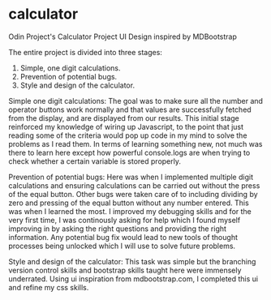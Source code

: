 # calculator
Odin Project's Calculator Project
UI Design inspired by MDBootstrap

The entire project is divided into three stages:
1. Simple, one digit calculations.
2. Prevention of potential bugs.
3. Style and design of the calculator.

Simple one digit calculations:
    The goal was to make sure all the number and operator buttons work normally and that values are
    successfully fetched from the display, and are displayed from our results.
    This initial stage reinforced my knowledge of wiring up Javascript, to the point that just reading some of the criteria would pop up code in my mind to solve the problems as I read them.
    In terms of learning something new, not much was there to learn here except how powerful console.logs are when trying to check whether a certain variable is stored properly.

Prevention of potential bugs:
    Here was when I implemented multiple digit calculations and ensuring calculations can be carried out without the press of the equal button. Other bugs were taken care of to including dividing by zero and pressing of the equal button without any number entered.
    This was when I learned the most. I improved my debugging skills and for the very first time, I was continously asking for help which I found myself improving in by asking the right questions and providing the right information. Any potential bug fix would lead to new tools of thought processes being unlocked which I will use to solve future problems.

Style and design of the calculator:
    This task was simple but the branching version control skills and bootstrap skills taught here were immensely underrated. Using ui inspiration from mdbootstrap.com, I completed this ui and refine my css skills. 